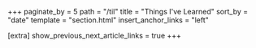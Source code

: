 +++
paginate_by = 5
path = "/til"
title = "Things I've Learned"
sort_by = "date"
template = "section.html"
insert_anchor_links = "left"

[extra]
show_previous_next_article_links = true
+++

